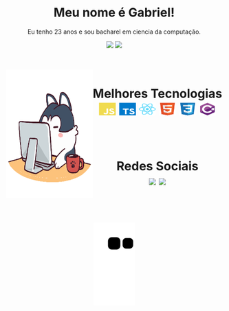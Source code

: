 <h1 align="center"> Meu nome é Gabriel! </h1>

<p align="center">Eu tenho 23 anos e sou bacharel em ciencia da computação.</p>

<div align="center">
    <img height="160em" src="https://github-readme-stats.vercel.app/api?username=GabrielSaturnino&show_icons=true&theme=tokyonight&include_all_commits=true&count_private=true"/>
    <img height="160em" src="https://github-readme-stats.vercel.app/api/top-langs/?username=GabrielSaturnino&layout=compact&langs_count=7&theme=tokyonight"/>
</div>

##    

<div  align="center"> 
  <div style="display: inline_block"><br>
    <img align="left" src="https://github.com/GabrielSaturnino/GabrielSaturnino/blob/main/img/bg-img2.webp" height="300" width="40%" />
    <h1 align="center">Melhores Tecnologias <br>
      <img align="center" alt="Js" height="30" width="40" src="https://raw.githubusercontent.com/devicons/devicon/master/icons/javascript/javascript-plain.svg">
    <img align="center" alt="Ts" height="30" width="40" src="https://raw.githubusercontent.com/devicons/devicon/master/icons/typescript/typescript-plain.svg">
    <img align="center" alt="React" height="30" width="40" src="https://raw.githubusercontent.com/devicons/devicon/master/icons/react/react-original.svg">
    <img align="center" alt="HTML" height="30" width="40" src="https://raw.githubusercontent.com/devicons/devicon/master/icons/html5/html5-original.svg">
    <img align="center" alt="CSS" height="30" width="40" src="https://raw.githubusercontent.com/devicons/devicon/master/icons/css3/css3-original.svg">
    <img align="center" alt="Csharp" height="30" width="40" src="https://raw.githubusercontent.com/devicons/devicon/master/icons/csharp/csharp-original.svg"> 
      <p> </p><br>
    </h1>
    
   </div>
  
  
  <h1 align="center">Redes Sociais <br>
     <a href = "mailto:gabrielsaturnino4@gmail.com"><img src="https://img.shields.io/badge/-Gmail-%23333?style=for-the-badge&logo=gmail&logoColor=white" target="_blank"></a>
  <a href="https://www.linkedin.com/in/gabriel-rodrigues-772321219/" target="_blank"><img src="https://img.shields.io/badge/-LinkedIn-%230077B5?style=for-the-badge&logo=linkedin&logoColor=white" target="_blank"></a> 
    <p> </p><br>
    </h1>
    
</div>
  
 
<div align="center"> 
  
  ![Snake animation](https://github.com/GabrielSaturnino/GabrielSaturnino/blob/output/github-contribution-grid-snake.svg)
  
</div>
